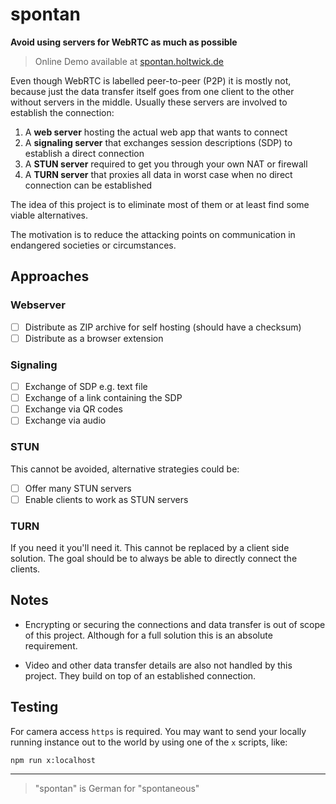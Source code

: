 # spontan

**Avoid using servers for WebRTC as much as possible**

> Online Demo available at [spontan.holtwick.de](https://spontan.holtwick.de/)

Even though WebRTC is labelled peer-to-peer (P2P) it is mostly not, because just the data transfer itself goes 
from one client to the other without servers in the middle. Usually these servers are involved to establish the connection:

1. A **web server** hosting the actual web app that wants to connect
2. A **signaling server** that exchanges session descriptions (SDP) to establish a direct connection
3. A **STUN server** required to get you through your own NAT or firewall 
4. A **TURN server** that proxies all data in worst case when no direct connection can be established

The idea of this project is to eliminate most of them or at least find some viable alternatives. 

The motivation is to reduce the attacking points on communication in endangered societies or circumstances.

## Approaches

### Webserver

- [ ] Distribute as ZIP archive for self hosting (should have a checksum)
- [ ] Distribute as a browser extension

### Signaling

- [ ] Exchange of SDP e.g. text file
- [ ] Exchange of a link containing the SDP
- [ ] Exchange via QR codes
- [ ] Exchange via audio   

### STUN

This cannot be avoided, alternative strategies could be:

- [ ] Offer many STUN servers
- [ ] Enable clients to work as STUN servers 

### TURN 

If you need it you'll need it. This cannot be replaced by a client side solution. The goal should be to always be able to directly connect the clients.

## Notes

- Encrypting or securing the connections and data transfer is out of scope of this project. Although for a full solution this is an absolute requirement.

- Video and other data transfer details are also not handled by this project. They build on top of an established connection. 

## Testing

For camera access `https` is required. You may want to send your locally running instance out to the world by using one of the `x` scripts, like:

```shell script
npm run x:localhost
```

---

> "spontan" is German for "spontaneous"
